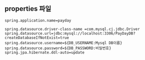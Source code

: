 ## properties 파일


    spring.application.name=payday
    
    spring.datasource.driver-class-name =com.mysql.cj.jdbc.Driver
    spring.datasource.url=jdbc:mysql://localhost:3306/PayDayDB?createDatabaseIfNotExist=true
    spring.datasource.username=${DB_USERNAME:Mysql DB이름}
    spring.datasource.password=${DB_PASSWORD:비밀번호}
    spring.jpa.hibernate.ddl-auto=update

